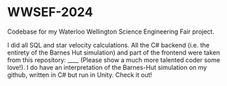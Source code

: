 # WWSEF-2024
Codebase for my Waterloo Wellington Science Engineering Fair project.  

I did all SQL and star velocity calculations. All the C# backend (i.e. the entirety of the Barnes Hut simulation) and part of the frontend were taken from this repository: ____ (Please show a much more talented coder some love!).
I do have an interpretation of the Barnes-Hut simulation on my github, written in C# but run in Unity. Check it out!  
